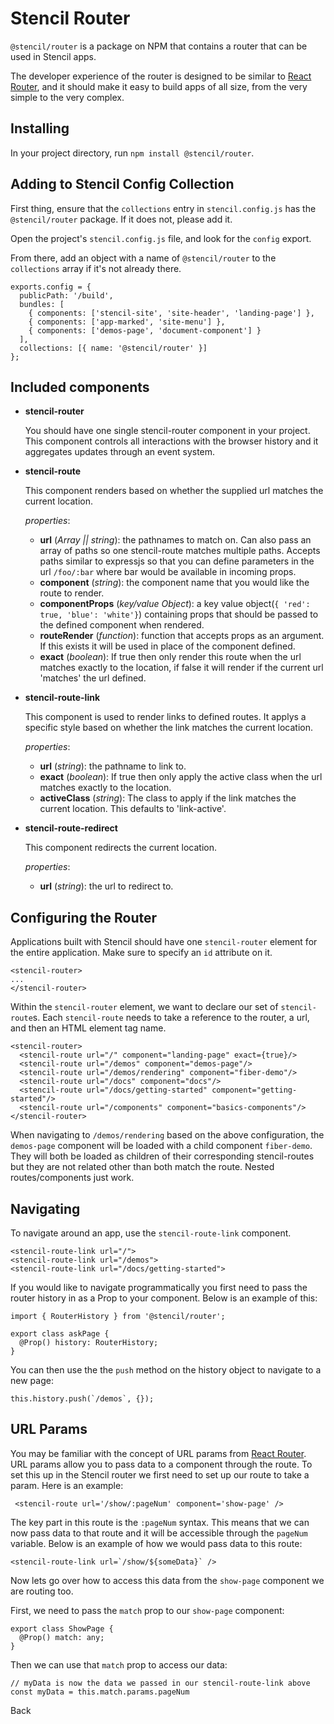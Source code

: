 # Stencil Router

`@stencil/router` is a package on NPM that contains a router that can be used in Stencil apps.

The developer experience of the router is designed to be similar to [React Router](https://reacttraining.com/react-router/), and it should make it easy to build apps of all size, from the very simple to the very complex.

## Installing

In your project directory, run `npm install @stencil/router`.

## Adding to Stencil Config Collection

First thing, ensure that the `collections` entry in `stencil.config.js` has the `@stencil/router` package. If it does not, please add it.

Open the project's `stencil.config.js` file, and look for the `config` export.

From there, add an object with a name of `@stencil/router` to the `collections` array if it's not already there.

```
exports.config = {
  publicPath: '/build',
  bundles: [
    { components: ['stencil-site', 'site-header', 'landing-page'] },
    { components: ['app-marked', 'site-menu'] },
    { components: ['demos-page', 'document-component'] }
  ],
  collections: [{ name: '@stencil/router' }]
};
```

## Included components

- **stencil-router**

  You should have one single stencil-router component in your project.  This component controls all interactions with the browser history and it aggregates updates through an event system.

- **stencil-route**
  
  This component renders based on whether the supplied url matches the current location.

  *properties*:
  - **url** (*Array || string*): the pathnames to match on. Can also pass an array of paths so one stencil-route matches multiple paths. Accepts paths similar to expressjs so that you can define parameters in the url `/foo/:bar` where bar would be available in incoming props.
  - **component** (*string*): the component name that you would like the route to render.
  - **componentProps** (*key/value Object*): a key value object(`{ 'red': true, 'blue': 'white'}`) containing props that should be passed to the defined component when rendered.
  - **routeRender** (*function*): function that accepts props as an argument. If this exists it will be used in place of the component defined.
  - **exact** (*boolean*): If true then only render this route when the url matches exactly to the location, if false it will render if the current url 'matches' the url defined.

- **stencil-route-link**

  This component is used to render links to defined routes.  It applys a specific style based on whether the link matches the current location.

  *properties*:
  - **url** (*string*): the pathname to link to.
  - **exact** (*boolean*): If true then only apply the active class when the url matches exactly to the location.
  - **activeClass** (*string*): The class to apply if the link matches the current location. This defaults to 'link-active'.

- **stencil-route-redirect**

  This component redirects the current location.

  *properties*:
  - **url** (*string*): the url to redirect to.


## Configuring the Router

Applications built with Stencil should have one `stencil-router` element for the entire application. Make sure to specify an `id` attribute on it.

```
<stencil-router>
...
</stencil-router>
```

Within the `stencil-router` element, we want to declare our set of `stencil-route`s. Each `stencil-route` needs to take a reference to the router, a url, and then an HTML element tag name.

```
<stencil-router>
  <stencil-route url="/" component="landing-page" exact={true}/>
  <stencil-route url="/demos" component="demos-page"/>
  <stencil-route url="/demos/rendering" component="fiber-demo"/>
  <stencil-route url="/docs" component="docs"/>
  <stencil-route url="/docs/getting-started" component="getting-started"/>
  <stencil-route url="/components" component="basics-components"/>
</stencil-router>
```

When navigating to `/demos/rendering` based on the above configuration, the `demos-page` component will be loaded with a child component `fiber-demo`. They will both be loaded as children of their corresponding stencil-routes but they are not related other than both match the route. Nested routes/components just work.

## Navigating

To navigate around an app, use the `stencil-route-link` component.

```
<stencil-route-link url="/">
<stencil-route-link url="/demos">
<stencil-route-link url="/docs/getting-started">
```

If you would like to navigate programmatically you first need to pass the router history in as a Prop to your component. Below is an example of this:

```
import { RouterHistory } from '@stencil/router';

export class askPage {
  @Prop() history: RouterHistory;
}
```

You can then use the the `push` method on the history object to navigate to a new page:

```
this.history.push(`/demos`, {});
```

## URL Params

You may be familiar with the concept of URL params from [React Router](https://reacttraining.com/react-router/web/example/url-params). URL params allow you to pass data to a component through the route. To set this up in the Stencil router we first need to set up our route to take a param. Here is an example:

```
 <stencil-route url='/show/:pageNum' component='show-page' />
```

The key part in this route is the `:pageNum` syntax. This means that we can now pass data to that route and it will be accessible through the `pageNum` variable. Below is an example of how we would pass data to this route:

```
<stencil-route-link url=`/show/${someData}` />
```

Now lets go over how to access this data from the `show-page` component we are routing too.


First, we need to pass the `match` prop to our `show-page` component:

```
export class ShowPage {
  @Prop() match: any;
}
```

Then we can use that `match` prop to access our data:

```
// myData is now the data we passed in our stencil-route-link above
const myData = this.match.params.pageNum
```


<stencil-route-link url="/docs/distribution" router="#router" custom="true" class="backButton">
  Back
</stencil-route-link>